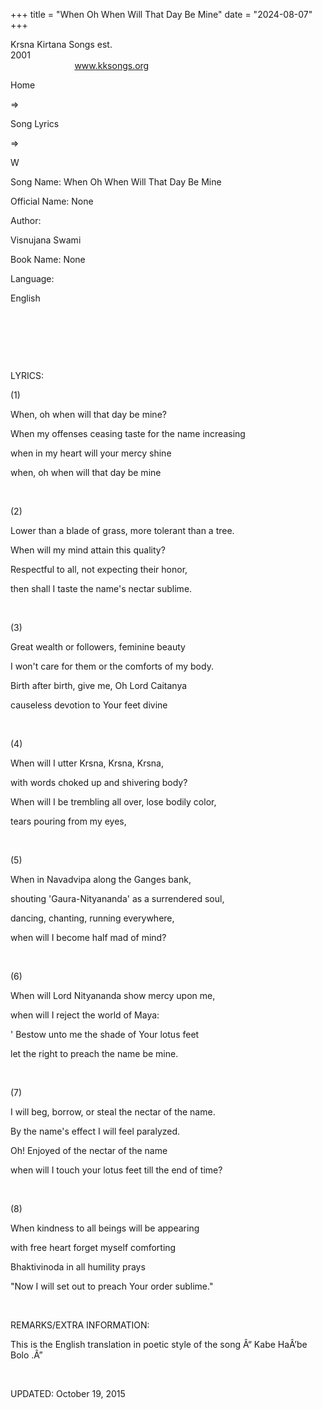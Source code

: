 +++ 
title = "When Oh When Will That Day Be Mine"
date = "2024-08-07"
+++

Krsna Kirtana Songs
est.
2001                                                                                                                                    
            
www.kksongs.org








Home
 
⇒
 
Song Lyrics
 
⇒
 
W


Song
Name: When Oh When Will That Day Be Mine


Official
Name: None


Author:

Visnujana Swami


Book
Name: None


Language:

English


 




























 


 


LYRICS:


(1)


When,
oh when will that day be mine?


When
my offenses ceasing taste for the name increasing


when
in my heart will your mercy shine


when,
oh when will that day be mine 


 


(2)



Lower
than a blade of grass, more tolerant than a tree. 


When
will my mind attain this quality? 


Respectful
to all, not expecting their honor,


then
shall I taste the name's nectar sublime.


 


(3)


Great
wealth or followers, feminine beauty


I
won't care for them or the comforts of my body.


Birth
after birth, give me, Oh Lord Caitanya


causeless
devotion to Your feet divine


 


(4)


When
will I utter Krsna, Krsna, Krsna,


with
words choked up and shivering body?


When
will I be trembling all over, lose bodily color,


tears
pouring from my eyes,


 


(5)


When
in Navadvipa along the Ganges bank,


shouting
'Gaura-Nityananda' as a surrendered soul,


dancing,
chanting, running everywhere,


when
will I become half mad of mind?


 


(6)


When
will Lord Nityananda show mercy upon me,


when
will I reject the world of Maya:


'
Bestow unto me the shade of Your lotus feet


let
the right to preach the name be mine.


 


(7)


I
will beg, borrow, or steal the nectar of the name.


By
the name's effect I will feel paralyzed.


Oh!
Enjoyed of the nectar of the name


when
will I touch your lotus feet till the end of time?


 


(8)


When
kindness to all beings will be appearing


with
free heart forget myself comforting


Bhaktivinoda
in all humility prays


"Now
I will set out to preach Your order sublime."


 


REMARKS/EXTRA
INFORMATION:


This
is the English translation in poetic style of the song Â“
Kabe HaÂ’be Bolo
.Â”


 


UPDATED:
 October 19, 2015